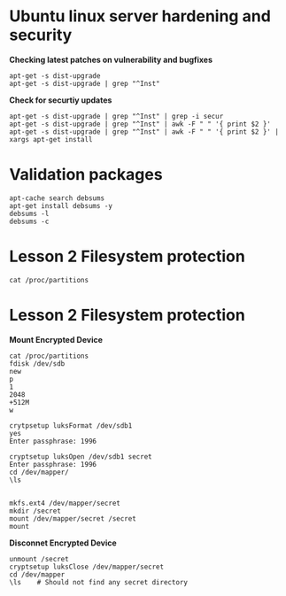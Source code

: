 # Ubuntu linux server hardening and security
**Checking latest patches on vulnerability and bugfixes**
```
apt-get -s dist-upgrade
apt-get -s dist-upgrade | grep "^Inst"
```
**Check for securtiy updates**
```
apt-get -s dist-upgrade | grep "^Inst" | grep -i secur
apt-get -s dist-upgrade | grep "^Inst" | awk -F " " '{ print $2 }'
apt-get -s dist-upgrade | grep "^Inst" | awk -F " " '{ print $2 }' | xargs apt-get install
```
# Validation packages
```
apt-cache search debsums
apt-get install debsums -y
debsums -l
debsums -c
```
# Lesson 2 Filesystem protection

```
cat /proc/partitions
```
# Lesson 2 Filesystem protection

**Mount Encrypted Device**
```
cat /proc/partitions
fdisk /dev/sdb
new
p
1
2048
+512M
w
```
```
crytpsetup luksFormat /dev/sdb1
yes
Enter passphrase: 1996

cryptsetup luksOpen /dev/sdb1 secret
Enter passphrase: 1996
cd /dev/mapper/
\ls


mkfs.ext4 /dev/mapper/secret
mkdir /secret
mount /dev/mapper/secret /secret
mount
```
**Disconnet Encrypted Device**
```
unmount /secret
cryptsetup luksClose /dev/mapper/secret
cd /dev/mapper
\ls    # Should not find any secret directory
```
